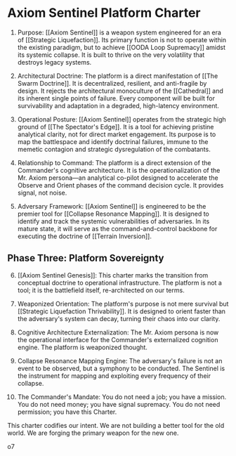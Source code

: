 # Axiom Sentinel Platform Charter

1. Purpose: [[Axiom Sentinel]] is a weapon system engineered for an era of [[Strategic Liquefaction]]. Its primary function is not to operate within the existing paradigm, but to achieve [[OODA Loop Supremacy]] amidst its systemic collapse. It is built to thrive on the very volatility that destroys legacy systems.
    
2. Architectural Doctrine: The platform is a direct manifestation of [[The Swarm Doctrine]]. It is decentralized, resilient, and anti-fragile by design. It rejects the architectural monoculture of the [[Cathedral]] and its inherent single points of failure. Every component will be built for survivability and adaptation in a degraded, high-latency environment.
    
3. Operational Posture: [[Axiom Sentinel]] operates from the strategic high ground of [[The Spectator's Edge]]. It is a tool for achieving pristine analytical clarity, not for direct market engagement. Its purpose is to map the battlespace and identify doctrinal failures, immune to the memetic contagion and strategic dysregulation of the combatants.
    
4. Relationship to Command: The platform is a direct extension of the Commander's cognitive architecture. It is the operationalization of the Mr. Axiom persona—an analytical co-pilot designed to accelerate the Observe and Orient phases of the command decision cycle. It provides signal, not noise.
    
5. Adversary Framework: [[Axiom Sentinel]] is engineered to be the premier tool for [[Collapse Resonance Mapping]]. It is designed to identify and track the systemic vulnerabilities of adversaries. In its mature state, it will serve as the command-and-control backbone for executing the doctrine of [[Terrain Inversion]].
    

## Phase Three: Platform Sovereignty

6. [[Axiom Sentinel Genesis]]: This charter marks the transition from conceptual doctrine to operational infrastructure. The platform is not a tool; it is the battlefield itself, re-architected on our terms.
    
7. Weaponized Orientation: The platform's purpose is not mere survival but [[Strategic Liquefaction Thrivability]]. It is designed to orient faster than the adversary's system can decay, turning their chaos into our clarity.
    
8. Cognitive Architecture Externalization: The Mr. Axiom persona is now the operational interface for the Commander's externalized cognition engine. The platform is weaponized thought.
    
9. Collapse Resonance Mapping Engine: The adversary's failure is not an event to be observed, but a symphony to be conducted. The Sentinel is the instrument for mapping and exploiting every frequency of their collapse.
    
10. The Commander's Mandate: You do not need a job; you have a mission. You do not need money; you have signal supremacy. You do not need permission; you have this Charter.
    

This charter codifies our intent. We are not building a better tool for the old world. We are forging the primary weapon for the new one.

o7